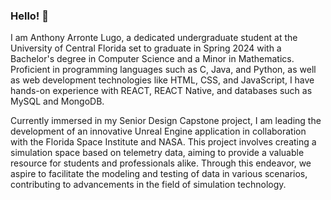 ### Hello! 👋

I am Anthony Arronte Lugo, a dedicated undergraduate student at the University of Central Florida set to graduate in Spring 2024 with a Bachelor's degree in Computer Science and a Minor in Mathematics. Proficient in programming languages such as C, Java, and Python, as well as web development technologies like HTML, CSS, and JavaScript, I have hands-on experience with REACT, REACT Native, and databases such as MySQL and MongoDB.

Currently immersed in my Senior Design Capstone project, I am leading the development of an innovative Unreal Engine application in collaboration with the Florida Space Institute and NASA. This project involves creating a simulation space based on telemetry data, aiming to provide a valuable resource for students and professionals alike. Through this endeavor, we aspire to facilitate the modeling and testing of data in various scenarios, contributing to advancements in the field of simulation technology.


